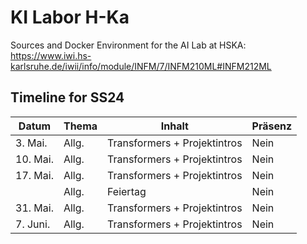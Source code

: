 # KI Labor H-Ka
Sources and Docker Environment for the AI Lab at HSKA: https://www.iwi.hs-karlsruhe.de/iwii/info/module/INFM/7/INFM210ML#INFM212ML


## Timeline for SS24
| Datum       | Thema                   | Inhalt                                    | Präsenz   |
| ----------- | ----------------------- | ----------------------------------------- | --------- |
| 3\. Mai.    | Allg.                   | Transformers + Projektintros              | Nein       |
| 10\. Mai.    | Allg.                   | Transformers + Projektintros              | Nein       |
| 17\. Mai.    | Allg.                   | Transformers + Projektintros              | Nein        |
|             | Allg.                   | Feiertag                                  | Nein        |
| 31\. Mai.    | Allg.                   | Transformers + Projektintros              | Nein       |
| 7\. Juni.    | Allg.                   | Transformers + Projektintros              | Nein        |

